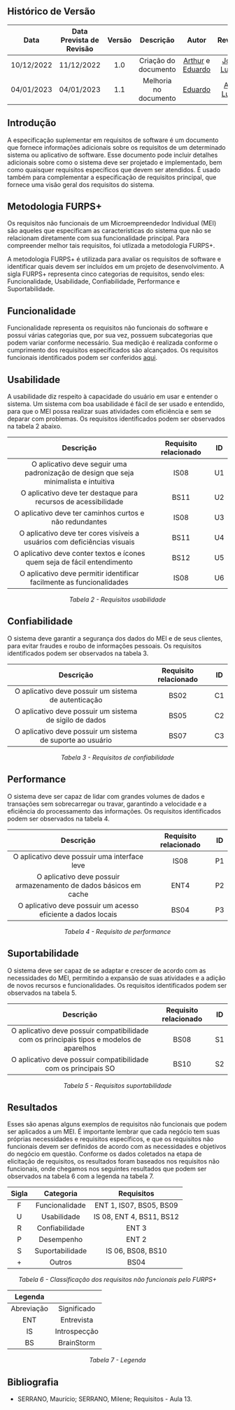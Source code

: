 ## Histórico de Versão
|Data|Data Prevista de Revisão|Versão|Descrição|Autor|Revisor|
| :----------: |:-----------:| :------: | :-----------: | :---------: |:---------: |
|10/12/2022|11/12/2022|1.0|Criação do documento| [Arthur](https://github.com/Eruel6) e [Eduardo](https://github.com/edudsan) | [João Lucas](https://github.com/HacKairos) |
|04/01/2023|04/01/2023|1.1|Melhoria no documento| [Eduardo](https://github.com/edudsan) | [Ana Luiza](https://github.com/AnHoff) |

## Introdução 

A especificação suplementar em requisitos de software é um documento que fornece informações adicionais sobre os requisitos de um determinado sistema ou aplicativo de software. Esse documento pode incluir detalhes adicionais sobre como o sistema deve ser projetado e implementado, bem como quaisquer requisitos específicos que devem ser atendidos. É usado também para complementar a especificação de requisitos principal, que fornece uma visão geral dos requisitos do sistema.

## Metodologia FURPS+

Os requisitos não funcionais de um Microempreendedor Individual (MEI) são aqueles que especificam as características do sistema que não se relacionam diretamente com sua funcionalidade principal. Para compreender melhor tais requisitos, foi utlizada a metodologia FURPS+. 

A metodologia FURPS+ é utilizada para avaliar os requisitos de software e identificar quais devem ser incluídos em um projeto de desenvolvimento. A sigla FURPS+ representa cinco categorias de requisitos, sendo eles: Funcionalidade, Usabilidade, Confiabilidade, Performance e Suportabilidade.

## Funcionalidade

Funcionalidade representa os requisitos não funcionais do software e possui várias categorias que, por sua vez, possuem subcategorias que podem variar conforme necessário. Sua medição é realizada conforme o cumprimento dos requisitos especificados são alcançados. Os requisitos funcionais identificados podem ser conferidos [aqui](../Requisitos/tecnicas-priorizacao.md).

## Usabilidade

A usabilidade diz respeito à capacidade do usuário em usar e entender o sistema. Um sistema com boa usabilidade é fácil de ser usado e entendido, para que o MEI possa realizar suas atividades com eficiência e sem se deparar com problemas. Os requisitos identificados podem ser observados na tabela 2 abaixo.

<center>

|Descrição|Requisito relacionado|ID|
| :----------: | :------: | :---: |
| O aplicativo deve seguir uma padronização de design que seja minimalista e intuitiva | IS08 | U1 |
| O aplicativo deve ter destaque para recursos de acessibilidade | BS11 | U2 |
| O aplicativo deve ter caminhos curtos e não redundantes | IS08 | U3 |
| O aplicativo deve ter cores visíveis a usuários com deficiências visuais | BS11 | U4 |
| O aplicativo deve conter textos e ícones quem seja de fácil entendimento | BS12 | U5 |
| O aplicativo deve permitir identificar facilmente as funcionalidades | IS08 | U6 |

*Tabela 2 - Requisitos usabilidade*
 
</center>

## Confiabilidade

O sistema deve garantir a segurança dos dados do MEI e de seus clientes, para evitar fraudes e roubo de informações pessoais. Os requisitos identificados podem ser observados na tabela 3.

<center>
 
|Descrição|Requisito relacionado|ID|
| :----------: | :------: | :------: |
| O aplicativo deve possuir um sistema de autenticação | BS02 | C1 |
| O aplicativo deve possuir um sistema de sigilo de dados | BS05 | C2 |
| O aplicativo deve possuir um sistema de suporte ao usuário | BS07 | C3 |

*Tabela 3 - Requisitos de confiabilidade*

</center>
 
## Performance

O sistema deve ser capaz de lidar com grandes volumes de dados e transações sem sobrecarregar ou travar, garantindo a velocidade e a eficiência do processamento das informações. Os requisitos identificados podem ser observados na tabela 4.

<center>
 
|Descrição|Requisito relacionado|ID|
| :----------: | :------: | :------: |
| O aplicativo deve possuir uma interface leve  | IS08 | P1 |
| O aplicativo deve possuir armazenamento de dados básicos em cache  | ENT4 | P2 |
| O aplicativo deve possuir um acesso eficiente a dados locais  | BS04 | P3 |

*Tabela 4 - Requisito de performance*

</center>
  
## Suportabilidade

O sistema deve ser capaz de se adaptar e crescer de acordo com as necessidades do MEI, permitindo a expansão de suas atividades e a adição de novos recursos e funcionalidades. Os requisitos identificados podem ser observados na tabela 5.

<center>
 
|Descrição|Requisito relacionado|ID|
| :----------: | :------: | :------: |
| O aplicativo deve possuir compatibilidade com os principais tipos e modelos de aparelhos | BS08 | S1 |
| O aplicativo deve possuir compatibilidade com os principais SO | BS10 | S2 |

*Tabela 5 - Requisitos suportabilidade*

</center>
 
## Resultados

Esses são apenas alguns exemplos de requisitos não funcionais que podem ser aplicados a um MEI. É importante lembrar que cada negócio tem suas próprias necessidades e 
requisitos específicos, e que os requisitos não funcionais devem ser definidos de acordo com as necessidades e objetivos do negócio em questão. Conforme os dados coletados na etapa de elicitação de requisitos, os resultados foram baseados nos requisitos não funcionais, onde chegamos nos seguintes resultados 
que podem ser observados na tabela 6 com a legenda na tabela 7.

<center>

|Sigla|Categoria|Requisitos| 
| :----------: | :------: | :------: | 
|F| Funcionalidade | ENT 1, IS07, BS05, BS09 | 
|U| Usabilidade | IS 08, ENT 4, BS11, BS12   | 
|R|Confiabilidade |  ENT 3| 
|P|Desempenho| ENT 2 | 
|S|Suportabilidade| IS 06, BS08, BS10 | 
|+|Outros| BS04 | 

*Tabela 6 - Classificação dos requisitos não funcionais pelo FURPS+*

|Legenda| |
| :----------: | :----------: |
| Abreviação | Significado| 
| ENT | Entrevista |
| IS | Introspecção |
| BS | BrainStorm |

*Tabela 7 - Legenda*

</center>
 
## Bibliografia

- SERRANO, Maurício; SERRANO, Milene; Requisitos - Aula 13.
